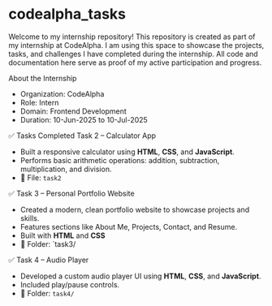 # codealpha_tasks
Welcome to my internship repository!
This repository is created as part of my internship at CodeAlpha. I am using this space to showcase the projects, tasks, and challenges I have completed during the internship. All code and documentation here serve as proof of my active participation and progress.

About the Internship

- Organization: CodeAlpha
- Role: Intern
- Domain: Frontend Development
- Duration: 10-Jun-2025 to 10-Jul-2025

✅ Tasks Completed
Task 2 – Calculator App
- Built a responsive calculator using **HTML**, **CSS**, and **JavaScript**.
- Performs basic arithmetic operations: addition, subtraction, multiplication, and division.
- 📁 File: `task2`

✅ Task 3 – Personal Portfolio Website
- Created a modern, clean portfolio website to showcase projects and skills.
- Features sections like About Me, Projects, Contact, and Resume.
- Built with **HTML** and **CSS**
- 📁 Folder: `task3/

✅ Task 4 – Audio Player
- Developed a custom audio player UI using **HTML**, **CSS**, and **JavaScript**.
- Included play/pause controls.
- 📁 Folder: `task4/`
